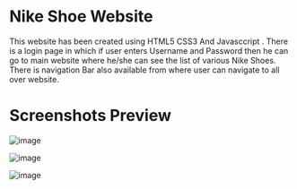 # Nike Shoe Website 

This website has been created using HTML5 CSS3 And Javasccript . There is a login page in which if user enters Username and Password then he can go to main  website where he/she can see the list of various Nike Shoes.
There is navigation Bar also available from where user can navigate to all over website.

# Screenshots Preview
![image](https://github.com/user-attachments/assets/37cf1df5-849f-43d8-9bea-8ad0f5ffb913)

![image](https://github.com/user-attachments/assets/2734653b-3be5-4ccf-bd8e-74af15dcf5b2)

![image](https://github.com/user-attachments/assets/133be3fa-2cef-46b5-bdc2-7b6b5b425452)




